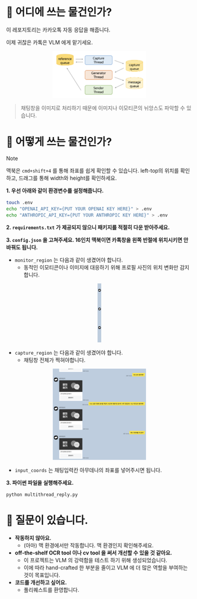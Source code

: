 # 💬 어디에 쓰는 물건인가?

이 레포지토리는 카카오톡 자동 응답을 해줍니다.

이제 귀찮은 카톡은 VLM 에게 맡기세요.

<p align="center">
<img width="50%" src="./assets/arch.png"/>
</p> 

> 채팅창을 이미지로 처리하기 때문에 이미지나 이모티콘의 뉘앙스도 파악할 수 있습니다.

# 🔎 어떻게 쓰는 물건인가?

> [!NOTE]
> 맥북은 `cmd+shift+4` 를 통해 좌표를 쉽게 확인할 수 있습니다. left-top의 위치를 확인하고, 드래그를 통해 width와 height를 확인하세요.

**1. 우선 아래와 같이 환경변수를 설정해줍니다.**
```bash
touch .env
echo "OPENAI_API_KEY={PUT YOUR OPENAI KEY HERE}" > .env
echo "ANTHROPIC_API_KEY={PUT YOUR ANTHROPIC KEY HERE}" > .env
```

**2. `requirements.txt` 가 제공되지 않으니 패키지를 적절히 다운 받아주세요.**

**3. `config.json` 을 고쳐주세요. 16인치 맥북이면 카톡창을 왼쪽 반절에 위치시키면 안바꿔도 됩니다.**
- `monitor_region` 는 다음과 같이 생겼어야 합니다.
  - 동적인 이모티콘이나 이미지에 대응하기 위해 프로필 사진의 위치 변화만 감지합니다.
    
<p align="center">
<img width="2%" src="./assets/mon_reg.png"/>
</p> 

- `capture_region` 는 다음과 같이 생겼어야 합니다.
  - 채팅창 전체가 찍혀야합니다.
<p align="center">
<img width="50%" src="./assets/cap_reg.png"/>
</p>

- `input_coords` 는 채팅입력칸 아무데나의 좌표를 넣어주시면 됩니다.

**3. 파이썬 파일을 실행해주세요.**
```bash
python multithread_reply.py
```

# 🙋 질문이 있습니다.
- **작동하지 않아요.**
  - (아마) 맥 환경에서만 작동합니다. 맥 환경인지 확인해주세요.
- **off-the-shelf OCR tool 이나 cv tool 을 써서 개선할 수 있을 것 같아요.**
  - 이 프로젝트는 VLM 의 강력함을 테스트 하기 위해 생성되었습니다.
  - 이에 따라 hand-crafted 한 부분을 줄이고 VLM 에 더 많은 역할을 부여하는 것이 목표입니다.
- **코드를 개선하고 싶어요.**
  - 풀리퀘스트를 환영합니다.
